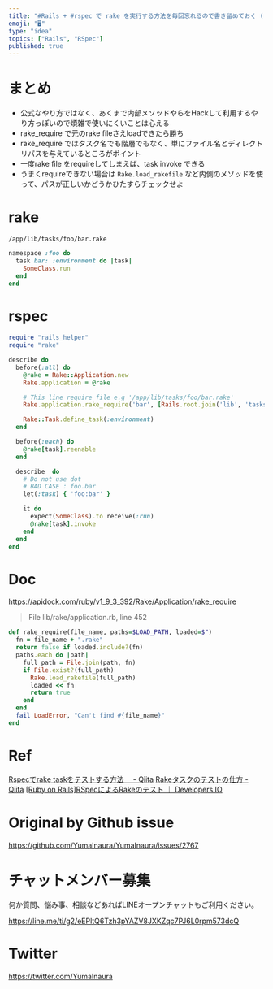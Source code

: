 ```yaml
---
title: "#Rails + #rspec で rake を実行する方法を毎回忘れるので書き留めておく ( LoadError: Can't find "
emoji: "🖥"
type: "idea"
topics: ["Rails", "RSpec"]
published: true
---
```


# まとめ

- 公式なやり方ではなく、あくまで内部メソッドやらをHackして利用するやり方っぽいので煩雑で使いにくいことは心える
- rake_require で元のrake fileさえloadできたら勝ち
- rake_require ではタスク名でも階層でもなく、単にファイル名とディレクトリパスを与えているところがポイント
- 一度rake file をrequireしてしまえば、task invoke できる
- うまくrequireできない場合は `Rake.load_rakefile` など内側のメソッドを使って、パスが正しいかどうかひたすらチェックせよ

# rake

`/app/lib/tasks/foo/bar.rake`

```rb
namespace :foo do
  task bar: :environment do |task|
    SomeClass.run
  end
end
```

# rspec


```rb
require "rails_helper"
require "rake"

describe do
  before(:all) do
    @rake = Rake::Application.new
    Rake.application = @rake

    # This line require file e.g '/app/lib/tasks/foo/bar.rake'
    Rake.application.rake_require('bar', [Rails.root.join('lib', 'tasks', 'foo')])

    Rake::Task.define_task(:environment)
  end

  before(:each) do
    @rake[task].reenable
  end

  describe  do
    # Do not use dot
    # BAD CASE : foo.bar 
    let(:task) { 'foo:bar' }

    it do
      expect(SomeClass).to receive(:run)
      @rake[task].invoke
    end
  end
end
```

# Doc


https://apidock.com/ruby/v1_9_3_392/Rake/Application/rake_require

>File lib/rake/application.rb, line 452

```rb
def rake_require(file_name, paths=$LOAD_PATH, loaded=$")
  fn = file_name + ".rake"
  return false if loaded.include?(fn)
  paths.each do |path|
    full_path = File.join(path, fn)
    if File.exist?(full_path)
      Rake.load_rakefile(full_path)
      loaded << fn
      return true
    end
  end
  fail LoadError, "Can't find #{file_name}"
end
```

# Ref

[Rspecでrake taskをテストする方法　 - Qiita](https://qiita.com/geshi/items/4ea8e88a4e82c0934371)
[Rakeタスクのテストの仕方 - Qiita](https://qiita.com/kawakubox/items/26cf71a14bd5827175f6)
[[Ruby on Rails]RSpecによるRakeのテスト ｜ Developers.IO](https://dev.classmethod.jp/server-side/ruby-on-rails/ruby-on-rails_rspec_rake_test/)

# Original by Github issue

https://github.com/YumaInaura/YumaInaura/issues/2767








<!-- Update From Qiita API -->

# チャットメンバー募集


何か質問、悩み事、相談などあればLINEオープンチャットもご利用ください。

https://line.me/ti/g2/eEPltQ6Tzh3pYAZV8JXKZqc7PJ6L0rpm573dcQ





# Twitter


https://twitter.com/YumaInaura


<!-- Update From Qiita API -->


